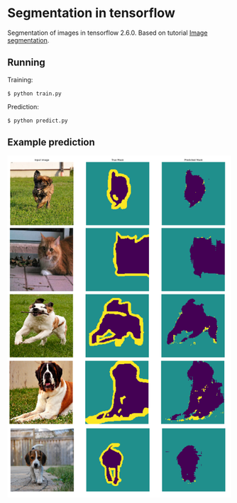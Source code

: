 # Segmentation in tensorflow

Segmentation of images in tensorflow 2.6.0. Based on tutorial [Image segmentation](https://www.tensorflow.org/tutorials/images/segmentation).

## Running

Training:
```
$ python train.py
```
Prediction:
```
$ python predict.py
```

## Example prediction

<img src='prediction.png'/>